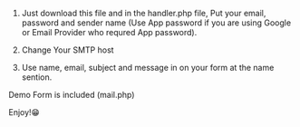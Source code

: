 1. Just download this file and in the handler.php file, Put your email, password and sender name (Use App password if you are using Google or Email Provider who requred App password).

2. Change Your SMTP host

3. Use name, email, subject and message in on your form at the name sention.

Demo Form is included (mail.php)

Enjoy!😁